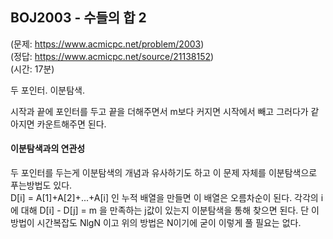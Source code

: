 ## BOJ2003 - 수들의 합 2  
(문제: https://www.acmicpc.net/problem/2003)  
(정답: https://www.acmicpc.net/source/21138152)  
(시간: 17분)  

두 포인터. 이분탐색.  

시작과 끝에 포인터를 두고 끝을 더해주면서 m보다 커지면 시작에서 빼고 그러다가 같아지면 카운트해주면 된다.  

#### 이분탐색과의 연관성  
두 포인터를 두는게 이분탐색의 개념과 유사하기도 하고 이 문제 자체를 이분탐색으로 푸는방법도 있다.  
D[i] = A[1]+A[2]+...+A[i] 인 누적 배열을 만들면 이 배열은 오름차순이 된다. 각각의 i에 대해 D[i] - D[j] = m 을 만족하는 j값이 있는지 이분탐색을 통해 찾으면 된다. 단 이 방법이 시간복잡도 NlgN 이고 위의 방법은 N이기에 굳이 이렇게 풀 필요는 없다.